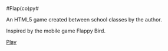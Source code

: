 #Flap(co)py#

An HTML5 game created between school classes by the author.

Inspired by the mobile game Flappy Bird.

[Play](http://danmarner.github.io/Flapcopy)
